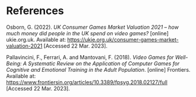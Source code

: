 # References

Osborn, G. (2022). _UK Consumer Games Market Valuation 2021 – how much money did people in the UK spend on video games?_ \[online] ukie.org.uk. Available at: https://ukie.org.uk/consumer-games-market-valuation-2021 \[Accessed 22 Mar. 2023].

Pallavincini, F., Ferrari, A. and Mantovani, F. (2018). _Video Games for Well-Being: A Systematic Review on the Application of Computer Games for Cognitive and Emotional Training in the Adult Population_. \[online] Frontiers. Available at: https://www.frontiersin.org/articles/10.3389/fpsyg.2018.02127/full \[Accessed 22 Mar. 2023].
